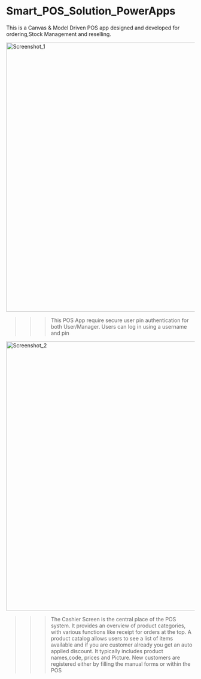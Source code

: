 # Smart_POS_Solution_PowerApps

This is a Canvas & Model Driven POS app designed and developed for ordering,Stock Management and reselling.

<img width="717" alt="Screenshot_1" src="https://github.com/RathogwaInnocent/Smart_POS_Solution_PowerApps/assets/17208775/dd464f57-1c91-4cf9-ae0d-2b8e56605340">

>>> This POS App require secure user pin authentication for both User/Manager. Users can log in using a username and pin

<img width="717" alt="Screenshot_2" src="https://github.com/RathogwaInnocent/Smart_POS_Solution_PowerApps/assets/17208775/bb1d109e-700a-436d-bf1d-1c746169f91d">


>>>The Cashier Screen is the central place of the POS system. It provides an overview of product categories, with various functions like receipt for orders at the top. A product catalog allows users to see a list of items available and if you are customer already you get an auto applied discount. It typically includes product names,code, prices and Picture. New customers are registered either by filling the manual forms or within the POS
